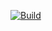 [![Build](https://github.com/aneurinsmith/Logger/actions/workflows/build.yml/badge.svg)](https://github.com/aneurinsmith/Logger/actions/workflows/build.yml)
